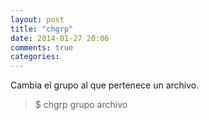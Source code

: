 ```yaml
---
layout: post
title: "chgrp"
date: 2014-01-27 20:06
comments: true
categories: 
---
```

Cambia el grupo al que pertenece un archivo.

>$ chgrp grupo archivo

